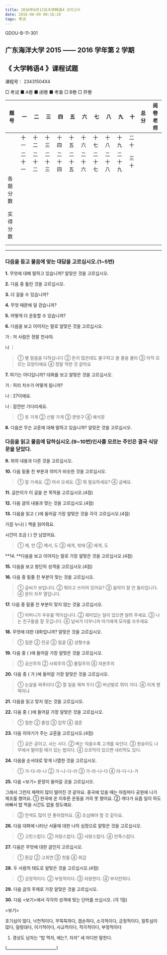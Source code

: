```yaml
---
title: 2016年6月12日大学韩语4 모의고사
date: 2016-06-09 00:16:29
tags: 考试
---
```

GDOU-B-11-301
## 广东海洋大学   2015    ——   2016  学年第   2   学期
## 《 大学韩语4 》课程试题

课程号：	23431504X4

□	考试	■	A卷	■	闭卷
■	考查	□	B卷	□	开卷

<!-- more -->
| 题号 | 一 | 二 | 三| 四 | 五 |六 | 七| 八 | 九 | 十 | 总分 | 阅卷老师 |
| -- | -- | -- | -- | -- | -- | -- | -- | -- | -- | -- | -- | -- |
|  |十一 | 十二 | 十三 |十四 | 十五 | 十六 | 十七 | 十八 | 十九 | 二十 |  |  |
|  | 二十一 | 二十二 |二十三 | 二十四 | 二十五 | 二十六 | 二十七 | 二十八 | 二十九 | 三十|  |  |
|各题分数 |  |  |  |  |  |  |  |  |  |  | |  |
|  |  |  |  |  |  |  |  |  |  |  |  |  |
|  |  |  |  |  | |  |  |  |  |  |  | |
| 实得分数 |  |  |  |  |  |  |  |  |  |  |  |  |
|  |  |  |  |  |  |  |  |  |  |  | |  |
|  |  |  |  |  | |  |  |  |  |  |  |  ||



---
### 다음을 듣고 물음에 맞는 대답을 고르십시오.(1~5번)

**1.** 무엇에 대해 말하고 있습니까? 알맞은 것을 고르십시오.

**2.** 다음 중 틀린 것을 고르십시오.

**3.** 더 걸을 수 있습니까?

**4.** 무엇 때문에 덜 걷습니까?

**5.** 어떻게 더 운동할 수 있습니까?

**6.** 다음을 보고 이어지는 말로 알맞은 것을 고르십시오.

   가 : 저 사람은 정말 천사야.

   나 ：

> ① 별 말씀을 다하십니다
② 돈이 많은데도 불구하고 쓸 줄을 몰라
③ 아직 모르는 모양이에요
④ 정말 착한 것 같아요

**7.** 여기는 어디입니까? 대화를 보고 알맞은 것을 고르십시오.

   가 : 허리 치수가 어떻게 됩니까?

   나 : 27이에요.

   나 : 잠깐만 기다리세요.

> ① 옷 가게    ② 신발 가게   ③ 문방구   ④ 예식장

**8.** 다음은 무슨 교훈에 대해 말하고 있습니까? 알맞은 것을 고르십시오.

### 다음을 읽고 물음에 답하십시오.(9~10번)인사를 모르는 주인은 결국 식당 문을 닫았다.

 **9.** 위의 내용과 다른 것을 고르십시오.

**10.** 다음 밑줄 친 부분과 의미가 비슷한 것을 고르십시오.

> ① 잘 가세요.   ② 어서 오세요.   ③ 뭐 필요하세요?   ④ 글쎄요.

**11.** 글쓴이가 이 글을 쓴 목적을 고르십시오.(4점)

**12.** 다음 글의 내용과 맞는 것을 고르십시오.(4점)

**13.** 다음을 읽고 (     )에 들어갈 가장 알맞은 것을 각각 고르십시오.(4점)

 가끔 누나(                   ) 책을 읽어줘요.

 시간이 조금 (                ) 안 남았어요.

> ① 께, 만   ② 께서, 도   ③ 에게, 밖에  ④ 에게, 도

**14. **다음을 보고 이어지는 말로 가장 알맞은 것을 고르십시오.(4점)

**15.** 다음을 보고 왕단의 성격을 고르십시오.(4점)

**16.** 다음 중 밑줄 친 부분이 맞는 것을 고르십시오.

> ① 글씨가 보입니다.
② 뭐라고 쓰이어 있어요?
③ 음악이 잘 안 들리입니다.
④ 문이 자꾸 열입니다.

**17.** 다음 중 밑줄 친 부분이 맞지 않는 것을 고르십시오.

> ① 어머니가 우유를 먹이십니다.
② 재미있는 일이 있으면 알려 주세요.
③ 나는 친구들을 잘 웃깁니다.
④ 날씨가 더우니까 아기에게 모자를 쓰우세요.

**18.** 무엇에 대한 대화입니까? 알맞은 것을 고르십시오.

> ① 질문     ② 전공     ③ 얼굴     ④ 성형수술

**19.** 다음 중 (     )에 들어갈 가장 알맞은 것을 고르십시오.

> ① 공산주의    ② 사회주의    ③ 물질주의   ④ 자본주의

**20.** 다음 중 ( 가 )에 들어갈 가장 알맞은 것을 고르십시오.

>① 눈살을 찌푸리다
② 열 일을 제쳐 두다
③ 버선발로 뛰어 가다.
④ 이게 웬 떡이냐

**21.** 다음을 읽고 맞지 않는 것을 고르십시오.

**22.** 다음 중 (   )에 들어갈 가장 알맞은 것을 고르십시오.

>① 절판     ② 졸업     ③ 입학     ④  결혼

**23.** 다음 이야기가 주는 교훈을 고르십시오.(4점)

>① 공은 공이고, 사는 사다.
② 벼는 익을수록 고개를 숙인다.
③ 원숭이도 나무에서 떨어질 때가 있는 법이다.
④ 오르막이 있으면 내리막도 있다.

**24.** 다음을 순서대로 맞게 나열한 것을 고르십시오.

>① 가-다-라-나   ② 가-나-다-라   ③ 가-라-나-다   ④ 라-다-나-가

**25.** 다음 <보기> 문장이 들어갈 곳을 고르십시오.

그래서 그런지 체력이 많이 떨어진 것 같아요.
 중국에 있을 때는 아침마다 공원에 나가 체조를 했어요. ① 한국에 온 이후론 운동을 거의 못 했어요. ② 게다가 요즘 일이 하도 바빠서 밥 먹을 시간도 없을 정도예요.

> ③ 안색도 많이 안 좋아졌어요. ④ 조심해야 할 것 같아요.

**26.** 다음 대화에 나타난 서울에 대한 나의 심정으로 알맞은 것을 고르십시오.

> ① 고민스럽다.   ② 자랑스럽다.   ③ 사랑스럽다.     ④ 만족스럽다.

**27.** 다음은 무엇에 대한 글인지 고르십시오.

> ① 환갑     ② 고희연     ③ 첫돌     ④ 회갑

**28.** 두 사람의 태도로 알맞은 것을 고르십시오.(4점)

> ① 긍정적이다.    ② 부정적이다.    ③ 자랑한다.     ④ 부지런하다.

**29.** 다음 글의 주제로 가장 알맞은 것을 고르십시오.

**30.** 다음 <보기>에서 각각의 성격에 맞는 단어를 쓰십시오. (각 1점)

<보기>

 호기심이 많다, 낙천적이다, 무뚝뚝하다, 겸손하다, 소극적이다, 긍정적이다,
 질투심이 많다, 덜렁대다, 이기적이다, 사교적이다, 적극적이다, 부정적이다

1) 경상도 남자는 “밥 먹자, 애는?, 자자” 세 마디만 말한다.

  (_________________________)

<!-- <iframe height=498 width=510 src="http://player.youku.com/embed/XMTYwMjMwNjc2NA==" frameborder=0 allowfullscreen></iframe> -->
<!-- <iframe height=498 width=100% src="http://www.liaoxuefeng.com/wiki/0013739516305929606dd18361248578c67b8067c8c017b000/" frameborder=0 allowfullscreen></iframe> -->
